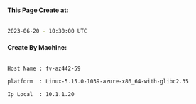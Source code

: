 
   
#### This Page Create at:

```bash

2023-06-20 - 10:30:00 UTC

```

#### Create By Machine:

```bash

Host Name : fv-az442-59

platform  : Linux-5.15.0-1039-azure-x86_64-with-glibc2.35

Ip Local  : 10.1.1.20

```


